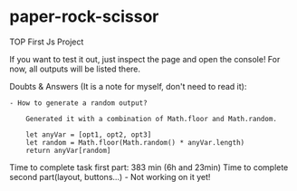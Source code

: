 # paper-rock-scissor
TOP First Js Project

If you want to test it out, just inspect the page and open the console! For now, all outputs will be listed there.

Doubts & Answers (It is a note for myself, don't need to read it):

    - How to generate a random output?

        Generated it with a combination of Math.floor and Math.random.

        let anyVar = [opt1, opt2, opt3]
        let random = Math.floor(Math.random() * anyVar.length)
        return anyVar[random]

Time to complete task first part: 383 min (6h and 23min)
Time to complete second part(layout, buttons...) - Not working on it yet!